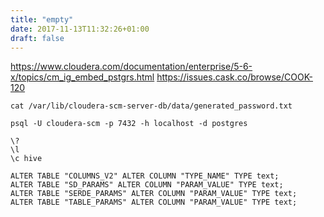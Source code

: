 ```yaml
---
title: "empty"
date: 2017-11-13T11:32:26+01:00
draft: false 
---
```


https://www.cloudera.com/documentation/enterprise/5-6-x/topics/cm_ig_embed_pstgrs.html
https://issues.cask.co/browse/COOK-120



```
cat /var/lib/cloudera-scm-server-db/data/generated_password.txt

psql -U cloudera-scm -p 7432 -h localhost -d postgres

\?
\l
\c hive
```

```
ALTER TABLE "COLUMNS_V2" ALTER COLUMN "TYPE_NAME" TYPE text;
ALTER TABLE "SD_PARAMS" ALTER COLUMN "PARAM_VALUE" TYPE text;
ALTER TABLE "SERDE_PARAMS" ALTER COLUMN "PARAM_VALUE" TYPE text;
ALTER TABLE "TABLE_PARAMS" ALTER COLUMN "PARAM_VALUE" TYPE text;
```

```
```

```
```

```
```


```
```

```
```

```
```

```

```
```

```
```

```
```

```
```

```
